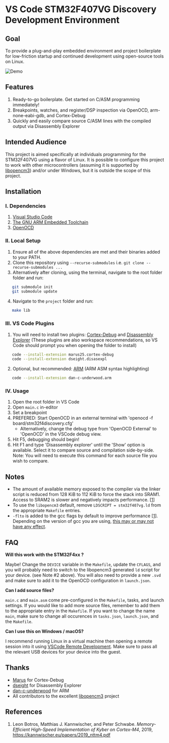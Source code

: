 # VS Code STM32F407VG Discovery Development Environment

## Goal
To provide a plug-and-play embedded environment and project boilerplate for low-friction startup and continued development using open-source tools on Linux.

![Demo](https://camo.githubusercontent.com/f761c69c3f52ea2c147adf70defbe3602db98fd49aa4912aa763e0dcd8ad61f5/68747470733a2f2f692e696d6775722e636f6d2f55764a4b6677362e676966)

## Features
1. Ready-to-go boilerplate. Get started on C/ASM programming immediately!
2. Breakpoints, watches, and register/DSP inspection via OpenOCD, arm-none-eabi-gdb, and Cortex-Debug
3. Quickly and easily compare source C/ASM lines with the compiled output via Disassembly Explorer

## Intended Audience
This project is aimed specifically at individuals programming for the STM32F407VG using a flavor of Linux. It is possible to configure this project to work with other microcontrollers (assuming it is supported by [libopencm3](https://github.com/libopencm3/libopencm3)) and/or under Windows, but it is outside the scope of this project.

## Installation
### I. Dependencies
1. [Visual Studio Code](https://code.visualstudio.com/)
2. [The GNU ARM Embedded Toolchain](https://developer.arm.com/tools-and-software/open-source-software/developer-tools/gnu-toolchain/gnu-rm)
3. [OpenOCD](http://openocd.org/)
   
### II. Local Setup
1. Ensure all of the above dependencies are met and their binaries added to your PATH.
2. Clone this repository using `--recurse-submodules` i.e. `git clone --recurse-submodules ...`
3. Alternatively after cloning, using the terminal, navigate to the root folder folder and run:
```bash
   git submodule init
   git submodule update
```
4. Navigate to the `project` folder and run:
```bash
   make lib
```
### III. VS Code Plugins
1. You will need to install two plugins: [Cortex-Debug](https://marketplace.visualstudio.com/items?itemName=marus25.cortex-debug) and [Disassembly Explorer](https://marketplace.visualstudio.com/items?itemName=dseight.disasexpl)
(These plugins are also workspace recommendations, so VS Code should prompt you when opening the folder to install)
```bash
   code --install-extension marus25.cortex-debug
   code --install-extension dseight.disasexpl
```
2. Optional, but recommended: [ARM](https://marketplace.visualstudio.com/items?itemName=dan-c-underwood.arm) (ARM ASM syntax highlighting)
```bash
   code --install-extension dan-c-underwood.arm
```

### IV. Usage
1. Open the root folder in VS Code
2. Open `main.c` in-editor
3. Set a breakpoint
4. PREFERED: Start OpenOCD in an external terminal with 'openocd -f board/stm32f4discovery.cfg'
   * Alternatively, change the debug type from 'OpenOCD External' to 'OpenOCD' in the VSCode debug view.
5. Hit F5, debugging should begin!
6. Hit F1 and type 'Disassembly explorer' until the 'Show' option is available. Select it to compare source and compilation side-by-side. Note: You will need to execute this command for each source file you wish to compare.

## Notes
* The amount of available memory exposed to the compiler via the linker script is reduced from 128 KiB to 112 KiB to force the stack into SRAM1. Access to SRAM2 is slower and negatively impacts performance. [[1](https://kannwischer.eu/papers/2019_nttm4.pdf)]
* To use the `libopencm3` default, remove `LDSCRIPT = stm32f407vg.ld` from the appropriate `Makefile` entries.
* `-flto` is added to the gcc flags by default to improve performance [[1](https://kannwischer.eu/papers/2019_nttm4.pdf)]. Depending on the version of gcc you are using, [this may or may not have any effect](https://stackoverflow.com/questions/31688069/requirements-to-use-flto). 

## FAQ
**Will this work with the STM32F4xx ?**

Maybe! Change the `DEVICE` variable in the `Makefile`, update the `CFLAGS`, and you will probably need to switch to the libopencm3 generated `ld` script for your device. (see Note #2 above). You will also need to provide a new `.svd` and make sure to add it to the OpenOCD configuration in `launch.json`.

**Can I add source files?**

`main.c` and `main.asm` come pre-configured in the `Makefile`, tasks, and launch settings. If you would like to add more source files, remember to add them to the appropriate entry in the `Makefile`. If you want to change the name `main`, make sure to change all occurences in `tasks.json`, `launch.json`, and the `Makefile`.
   
**Can I use this on Windows / macOS?**

I recommend running Linux in a virtual machine then opening a remote session into it using [VSCode Remote Development](https://code.visualstudio.com/docs/remote/remote-overview). Make sure to pass all the relevant USB devices for your device into the guest. 

## Thanks
* [Marus](https://github.com/Marus) for Cortex-Debug
* [dseight](https://github.com/dseight) for Disassembly Explorer
* [dan-c-underwood](https://github.com/dan-c-underwood) for ARM
* All contributors to the excellent [libopencm3](https://github.com/libopencm3/libopencm3) project

## References
1. Leon Botros, Matthias J. Kannwischer, and Peter Schwabe. _Memory-Efficient High-Speed Implementation of Kyber on Cortex-M4_, 2019, https://kannwischer.eu/papers/2019_nttm4.pdf
